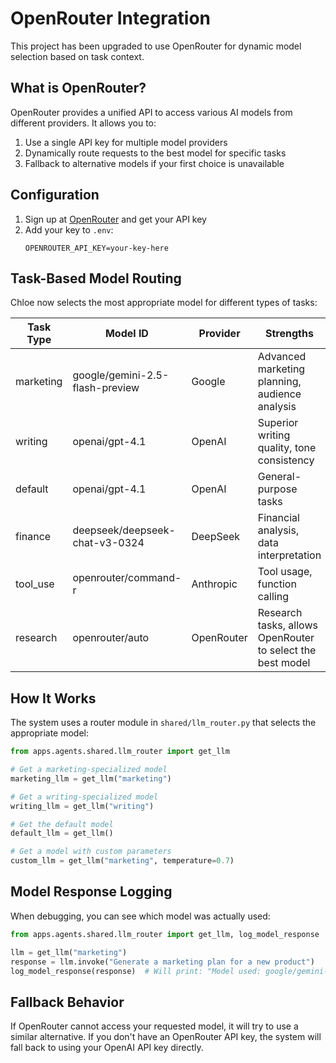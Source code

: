 # OpenRouter Integration

This project has been upgraded to use OpenRouter for dynamic model selection based on task context.

## What is OpenRouter?

OpenRouter provides a unified API to access various AI models from different providers. 
It allows you to:

1. Use a single API key for multiple model providers
2. Dynamically route requests to the best model for specific tasks
3. Fallback to alternative models if your first choice is unavailable

## Configuration

1. Sign up at [OpenRouter](https://openrouter.ai/) and get your API key
2. Add your key to `.env`:
   ```
   OPENROUTER_API_KEY=your-key-here
   ```

## Task-Based Model Routing

Chloe now selects the most appropriate model for different types of tasks:

| Task Type | Model ID | Provider | Strengths |
|-----------|----------|----------|-----------|
| marketing | google/gemini-2.5-flash-preview | Google | Advanced marketing planning, audience analysis |  
| writing | openai/gpt-4.1 | OpenAI | Superior writing quality, tone consistency |
| default | openai/gpt-4.1 | OpenAI | General-purpose tasks |
| finance | deepseek/deepseek-chat-v3-0324 | DeepSeek | Financial analysis, data interpretation |
| tool_use | openrouter/command-r | Anthropic | Tool usage, function calling |
| research | openrouter/auto | OpenRouter | Research tasks, allows OpenRouter to select the best model |

## How It Works

The system uses a router module in `shared/llm_router.py` that selects the appropriate model:

```python
from apps.agents.shared.llm_router import get_llm

# Get a marketing-specialized model
marketing_llm = get_llm("marketing")

# Get a writing-specialized model
writing_llm = get_llm("writing")

# Get the default model
default_llm = get_llm()

# Get a model with custom parameters
custom_llm = get_llm("marketing", temperature=0.7)
```

## Model Response Logging

When debugging, you can see which model was actually used:

```python
from apps.agents.shared.llm_router import get_llm, log_model_response

llm = get_llm("marketing")
response = llm.invoke("Generate a marketing plan for a new product")
log_model_response(response)  # Will print: "Model used: google/gemini-2.5-flash-preview"
```

## Fallback Behavior

If OpenRouter cannot access your requested model, it will try to use a similar alternative.
If you don't have an OpenRouter API key, the system will fall back to using your OpenAI API key directly. 
 